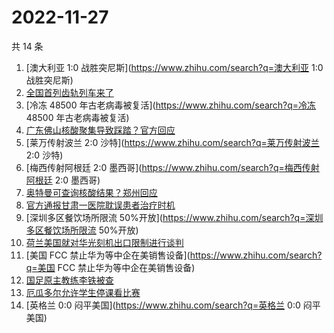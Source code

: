 # 2022-11-27

共 14 条

<!-- BEGIN -->
<!-- 最后更新时间 Sun Nov 27 2022 15:06:41 GMT+0800 (China Standard Time) -->

1. [澳大利亚 1:0 战胜突尼斯](https://www.zhihu.com/search?q=澳大利亚 1:0 战胜突尼斯)
1. [全国首列齿轨列车来了](https://www.zhihu.com/search?q=全国首列齿轨列车来了)
1. [冷冻 48500 年古老病毒被复活](https://www.zhihu.com/search?q=冷冻 48500 年古老病毒被复活)
1. [广东佛山核酸聚集导致踩踏？官方回应](https://www.zhihu.com/search?q=广东佛山核酸聚集导致踩踏？官方回应)
1. [莱万传射波兰 2:0 沙特](https://www.zhihu.com/search?q=莱万传射波兰 2:0 沙特)
1. [梅西传射阿根廷 2:0 墨西哥](https://www.zhihu.com/search?q=梅西传射阿根廷 2:0 墨西哥)
1. [奥特曼可查询核酸结果？郑州回应](https://www.zhihu.com/search?q=奥特曼可查询核酸结果？郑州回应)
1. [官方通报甘肃一医院耽误患者治疗时机](https://www.zhihu.com/search?q=官方通报甘肃一医院耽误患者治疗时机)
1. [深圳多区餐饮场所限流 50%开放](https://www.zhihu.com/search?q=深圳多区餐饮场所限流 50%开放)
1. [荷兰美国就对华光刻机出口限制进行谈判](https://www.zhihu.com/search?q=荷兰美国就对华光刻机出口限制进行谈判)
1. [美国 FCC 禁止华为等中企在美销售设备](https://www.zhihu.com/search?q=美国 FCC 禁止华为等中企在美销售设备)
1. [国足原主教练李铁被查](https://www.zhihu.com/search?q=国足原主教练李铁被查)
1. [厄瓜多尔允许学生停课看比赛](https://www.zhihu.com/search?q=厄瓜多尔允许学生停课看比赛)
1. [英格兰 0:0 闷平美国](https://www.zhihu.com/search?q=英格兰 0:0 闷平美国)

<!-- END -->
